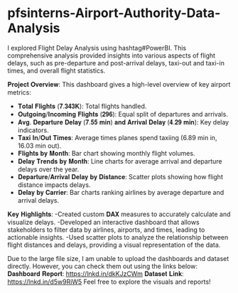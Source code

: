 # pfsinterns-Airport-Authority-Data-Analysis

I explored Flight Delay Analysis using hashtag#PowerBI. This comprehensive analysis provided insights into various aspects of flight delays, such as pre-departure and post-arrival delays, taxi-out and taxi-in times, and overall flight statistics.

𝐏𝐫𝐨𝐣𝐞𝐜𝐭 𝐎𝐯𝐞𝐫𝐯𝐢𝐞𝐰:
This dashboard gives a high-level overview of key airport metrics:
- 𝐓𝐨𝐭𝐚𝐥 𝐅𝐥𝐢𝐠𝐡𝐭𝐬 (𝟕.𝟑𝟒𝟑𝐊): Total flights handled.
- 𝐎𝐮𝐭𝐠𝐨𝐢𝐧𝐠/𝐈𝐧𝐜𝐨𝐦𝐢𝐧𝐠 𝐅𝐥𝐢𝐠𝐡𝐭𝐬 (𝟐𝟗𝟔): Equal split of departures and arrivals.
- 𝐀𝐯𝐠. 𝐃𝐞𝐩𝐚𝐫𝐭𝐮𝐫𝐞 𝐃𝐞𝐥𝐚𝐲 (𝟕.𝟓𝟓 𝐦𝐢𝐧) 𝐚𝐧𝐝 𝐀𝐫𝐫𝐢𝐯𝐚𝐥 𝐃𝐞𝐥𝐚𝐲 (𝟒.𝟐𝟗 𝐦𝐢𝐧): Key delay indicators.
- 𝐓𝐚𝐱𝐢 𝐈𝐧/𝐎𝐮𝐭 𝐓𝐢𝐦𝐞𝐬: Average times planes spend taxiing (6.89 min in, 16.03 min out).
- 𝐅𝐥𝐢𝐠𝐡𝐭𝐬 𝐛𝐲 𝐌𝐨𝐧𝐭𝐡: Bar chart showing monthly flight volumes.
- 𝐃𝐞𝐥𝐚𝐲 𝐓𝐫𝐞𝐧𝐝𝐬 𝐛𝐲 𝐌𝐨𝐧𝐭𝐡:  Line charts for average arrival and departure delays over the year.
- 𝐃𝐞𝐩𝐚𝐫𝐭𝐮𝐫𝐞/𝐀𝐫𝐫𝐢𝐯𝐚𝐥 𝐃𝐞𝐥𝐚𝐲 𝐛𝐲 𝐃𝐢𝐬𝐭𝐚𝐧𝐜𝐞: Scatter plots showing how flight distance impacts delays.
- 𝐃𝐞𝐥𝐚𝐲 𝐛𝐲 𝐂𝐚𝐫𝐫𝐢𝐞𝐫: Bar charts ranking airlines by average departure and arrival delays.

𝐊𝐞𝐲 𝐇𝐢𝐠𝐡𝐥𝐢𝐠𝐡𝐭𝐬:
-Created custom 𝐃𝐀𝐗 measures to accurately calculate and visualize delays.
-Developed an interactive dashboard that allows stakeholders to filter data by airlines, airports, and times, leading to actionable insights.
-Used scatter plots to analyze the relationship between flight distances and delays, providing a visual representation of the data.


Due to the large file size, I am unable to upload the dashboards and dataset directly. However, you can check them out using the links below:
𝐃𝐚𝐬𝐡𝐛𝐨𝐚𝐫𝐝 𝐑𝐞𝐩𝐨𝐫𝐭: https://lnkd.in/dkKJzCWm 
𝐃𝐚𝐭𝐚𝐬𝐞𝐭 𝐋𝐢𝐧𝐤: https://lnkd.in/d5w9RiW5
Feel free to explore the visuals and reports!
